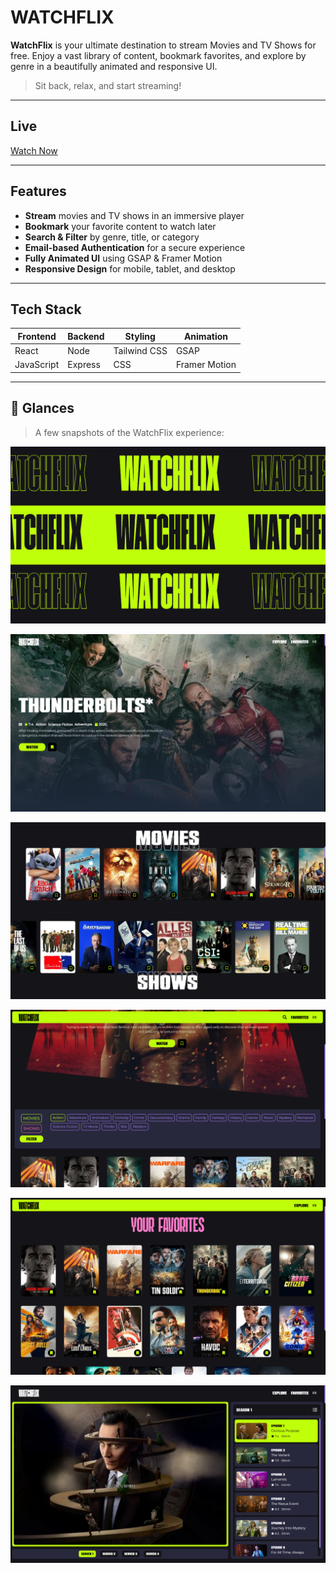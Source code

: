 # WATCHFLIX

**WatchFlix** is your ultimate destination to stream Movies and TV Shows for free. Enjoy a vast library of content, bookmark favorites, and explore by genre in a beautifully animated and responsive UI.

> Sit back, relax, and start streaming!

---

## Live 

[Watch Now](https://watchflix-stream.vercel.app)

---

## Features

- **Stream** movies and TV shows in an immersive player
- **Bookmark** your favorite content to watch later
- **Search & Filter** by genre, title, or category
- **Email-based Authentication** for a secure experience
- **Fully Animated UI** using GSAP & Framer Motion
- **Responsive Design** for mobile, tablet, and desktop

---

## Tech Stack

| Frontend | Backend | Styling | Animation |
|----------|---------|---------|-----------|
| React    | Node | Tailwind CSS | GSAP |
| JavaScript | Express | CSS | Framer Motion |

---

## 📸 Glances

> A few snapshots of the WatchFlix experience:

![](./ss/1.png)

![](./ss/2.png)

![](./ss/3.png)

![](./ss/4.png)

![](./ss/5.png)

![](./ss/6.png)

